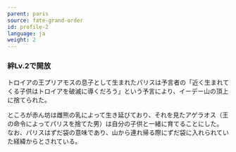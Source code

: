 ```yaml
---
parent: paris
source: fate-grand-order
id: profile-2
language: ja
weight: 2
---
```


### 絆Lv.2で開放

トロイアの王プリアモスの息子として生まれたパリスは予言者の「近く生まれてくる子供はトロイアを破滅に導くだろう」という予言により、イーデー山の頂上に捨てられた。

ところが赤ん坊は雌熊の乳によって生き延びており、それを見たアゲラオス（王の命令によってパリスを捨てた男）は自分の子供と一緒に育てることにした。
なお、パリスはずだ袋の意味であり、山から連れ帰る際にずだ袋に入れられていた経緯からとされている。
